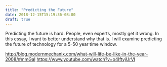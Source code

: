 ```yaml
---
title: "Predicting the Future"
date: 2018-12-15T15:19:36-08:00
draft: true
---
```


Predicting the future is hard. People, even experts, mostly get it wrong. In this essay, I want to better understand why that is. I will examine predicting the future of technology for a 5-50 year time window. 


http://blog.modernmechanix.com/what-will-life-be-like-in-the-year-2008/#mmGal
https://www.youtube.com/watch?v=o4IftvjUrVI